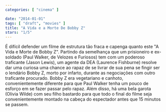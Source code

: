 ```yaml
---
categories: [ "cinema" ]

date: "2014-01-01"
tags: [ "draft", "movies" ]
title: "A Vida e a Morte De Bobby Z"
stars: "1/5"
---
```

É difícil defender um filme de estrutura tão fraca e capenga quanto este "A Vida e Morte de Bobby Z". Partindo da semelhança que um prisioneiro e ex-soldado (Paul Walker, de Velozes e Furiosos) tem com um poderoso traficante (Jason Lewis), um agente da DEA (Laurence Fishburne) resolve dar uma curiosa uma chance ao rapaz de se livrar de sua pena se fingir ser o lendário Bobby Z, morto por infarto, durante as negociações com outro traficante procurado. Bobby Z era vegetariano e canhoto, convenientemente diferente para que Paul Walker tenha um pouco de esforço em se fazer passar pelo rapaz. Além disso, há uma bela garota (Olivia Wilde) com seu filho bastardo para que todo o final do filme seja convenientemente montado na cabeça do espectador antes que 15 minutos se passem.

